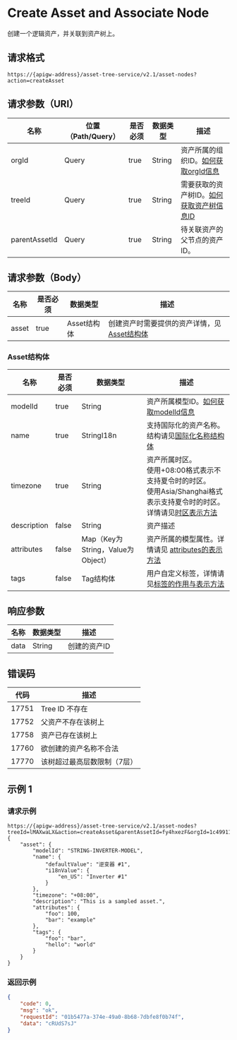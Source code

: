 # Create Asset and Associate Node

创建一个逻辑资产，并关联到资产树上。

## 请求格式

```
https://{apigw-address}/asset-tree-service/v2.1/asset-nodes?action=createAsset
```

## 请求参数（URI）

| 名称          | 位置（Path/Query） | 是否必须 | 数据类型 | 描述      |
|---------------|------------------|----------|-----------|--------------|
| orgId         | Query            | true     | String    | 资产所属的组织ID。[如何获取orgId信息](/docs/api/zh_CN/latest/api_faqs#id-orgid-orgid)                |
| treeId        | Query            | true    | String    | 需要获取的资产树ID。[如何获取资产树信息ID](/docs/api/zh_CN/latest/api_faqs#id)        |
| parentAssetId | Query            | true    | String    | 待关联资产的父节点的资产ID。 |


## 请求参数（Body）

| 名称          | 是否必须 | 数据类型 | 描述      |
|------------|---------------|----------------|--------------------------------|
| asset| true          | Asset结构体    | 创建资产时需要提供的资产详情，见[Asset结构体](/docs/api/zh_CN/latest/asset_tree/create_asset_and_associate_node.html#asset-assetstruc)   |


### Asset结构体<assetstruc>

| 名称  | 是否必须  |  数据类型      | 描述    |
|-------|-------|-------------|--------------|
|modelId|true|String|资产所属模型ID。[如何获取modelId信息](/docs/api/zh_CN/latest/api_faqs.html#modeid-modeid)|
| name |true| StringI18n |支持国际化的资产名称。结构请见[国际化名称结构体](/docs/api/zh_CN/latest/api_faqs.html#id3) |
|timezone  |true|  String  |资产所属时区。<br>使用+08:00格式表示不支持夏令时的时区。<br>使用Asia/Shanghai格式表示支持夏令时的时区。<br>详情请见[时区表示方法](http://www.envisioniot.com/docs/api/zh_CN/latest/api_faqs.html#id4) |
|description |false|String|资产描述 |
|attributes  |false  |Map（Key为String，Value为Object）  |资产所属的模型属性。详情请见 [attributes的表示方法](/docs/api/zh_CN/latest/api_faqs.html#attributes) |
|tags |false|Tag结构体|用户自定义标签，详情请见[标签的作用与表示方法](http://www.envisioniot.com/docs/api/zh_CN/latest/api_faqs.html#id6)|



## 响应参数

| 名称| 数据类型 | 描述         |
|-------------|-----------------------------------|-----------------------------|
| data| String                            | 创建的资产ID                   |


## 错误码

| 代码 | 描述    |
|-----------|-----------------------------|
| 17751 | Tree ID 不存在              |
| 17752| 父资产不存在该树上          |
| 17758 | 资产已存在该树上            |
| 17760 | 欲创建的资产名称不合法      |
| 17770| 该树超过最高层数限制（7层） |



## 示例 1

### 请求示例

```
https://{apigw-address}/asset-tree-service/v2.1/asset-nodes?treeId=lMAXwaLX&action=createAsset&parentAssetId=fy4hxezF&orgId=1c499110e8800000
{ 
    "asset": { 
        "modelId": "STRING-INVERTER-MODEL", 
        "name": { 
            "defaultValue": "逆变器 #1", 
            "i18nValue": { 
                "en_US": "Inverter #1" 
            } 
        }, 
        "timezone": "+08:00", 
        "description": "This is a sampled asset.", 
        "attributes": { 
            "foo": 100, 
            "bar": "example" 
        }, 
        "tags": { 
            "foo": "bar", 
            "hello": "world" 
        } 
    } 
}
```

### 返回示例

```json
{ 
    "code": 0, 
    "msg": "ok", 
    "requestId": "01b5477a-374e-49a0-8b68-7dbfe8f0b74f", 
    "data": "cRUdS7sJ" 
} 
```

